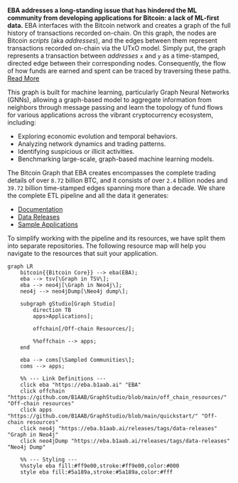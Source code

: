 **EBA addresses a long-standing issue that has hindered 
the ML community from developing applications for Bitcoin: 
a lack of ML-first data.** 
EBA interfaces with the Bitcoin network and 
creates a graph of the full history of transactions recorded on-chain. 
On this graph, the nodes are Bitcoin _scripts_ (aka _addresses_), 
and the edges between them represent transactions recorded on-chain via the UTxO model.
Simply put, 
the graph represents a transaction between _addresses_ `x` and `y` as 
a time-stamped, directed edge between their corresponding nodes. 
Consequently, the flow of how funds are earned and spent can be traced 
by traversing these paths. [Read More](https://eba.b1aab.ai/docs/gs/welcome)



This graph is built for machine learning, 
particularly Graph Neural Networks (GNNs),
allowing a graph-based model to 
aggregate information from neighbors through message passing and 
learn the topology of fund flows for various applications 
across the vibrant cryptocurrency ecosystem, including:

*   Exploring economic evolution and temporal behaviors.
*   Analyzing network dynamics and trading patterns.
*   Identifying suspicious or illicit activities.
*   Benchmarking large-scale, graph-based machine learning models.



The Bitcoin Graph that EBA creates encompasses 
the complete trading details of over `8.72` billion BTC,
and it consists of over `2.4` billion nodes and 
`39.72` billion time-stamped edges spanning more than a decade.
We share the complete ETL pipeline and all the data it generates:

*   [Documentation](https://eba.b1aab.ai)
*   [Data Releases](https://eba.b1aab.ai/releases/tags/data-releases)
*   [Sample Applications](https://github.com/B1AAB/GraphStudio)



To simplify working with the pipeline and its resources, 
we have split them into separate repositories. 
The following resource map will help you navigate to the resources that suit your application. 


```mermaid
graph LR
    bitcoin{{Bitcoin Core}} --> eba(EBA);
    eba --> tsv[\Graph in TSV\];
    eba --> neo4j[\Graph in Neo4j\];
    neo4j --> neo4jDump[\Neo4j dump\];

    subgraph gStudio[Graph Studio]
        direction TB
        apps>Applications];

        offchain[/Off-chain Resources/];

        %%offchain --> apps;
    end

    eba --> coms[\Sampled Communities\];
    coms --> apps;    

    %% --- Link Definitions ---
    click eba "https://eba.b1aab.ai" "EBA"
    click offchain "https://github.com/B1AAB/GraphStudio/blob/main/off_chain_resources/" "Off-chain resources"
    click apps "https://github.com/B1AAB/GraphStudio/blob/main/quickstart/" "Off-chain resources"
    click neo4j "https://eba.b1aab.ai/releases/tags/data-releases" "Graph in Neo4j"
    click neo4jDump "https://eba.b1aab.ai/releases/tags/data-releases" "Neo4j Dump"

    %% --- Styling ---
    %%style eba fill:#ff9e00,stroke:#ff9e00,color:#000
    style eba fill:#5a189a,stroke:#5a189a,color:#fff
```

